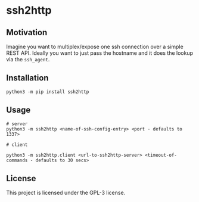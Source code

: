 # ssh2http

## Motivation

Imagine you want to multiplex/expose one ssh connection over a simple REST API.
Ideally you want to just pass the hostname and it does the lookup via the `ssh_agent`.

## Installation

```
python3 -m pip install ssh2http
```

## Usage

```
# server
python3 -m ssh2http <name-of-ssh-config-entry> <port - defaults to 1337>

# client

python3 -m ssh2http.client <url-to-ssh2http-server> <timeout-of-commands - defaults to 30 secs>
```
## License

This project is licensed under the GPL-3 license.
